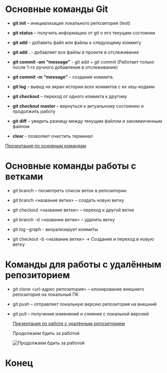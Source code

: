 # Основные команды Git

 - **git init** – инициализация локального репозитория (test)

 - **git status** – получить информацию от git о его текущем состоянии

 - **git add** – добавить файл или файлы к следующему коммиту

 - **git add .** - добавляет все файлы в проекте в отслеживание

 - **git commit -am “message”** - git add + git commit (Работает только после 1-го ручного добавления в отслеживание)

 - **git commit -m “message”** – создание коммита.

 - **git log** – вывод на экран истории всех коммитов с их хеш-кодами

 - **git checkout** – переход от одного коммита к другому

 - **git checkout master** – вернуться к актуальному состоянию и продолжить работу

  - **git diff** – увидеть разницу между текущим файлом и закоммиченным файлом

   - **clear** - позволяет очистить терминал

   [Презентация по основным командам](https://docs.google.com/presentation/d/1ATx0NxgtYIjEPACrsB0G386NDlUUMYfGx-ubN-qKeMM/edit#slide=id.p11)

# Основные команды работы с ветками

 + git branch – посмотреть список веток в репозитории

 + git branch <название ветки> – создать новую ветку

 + git checkout <название ветки> – переход к другой ветке

 + git branch -d <название ветки> – удалить ветку

 + git log –graph - визуализирует коммиты

 + git checkout -b <название ветки> -> Создание и переход в новую ветку

# Команды для работы с удалённым репозиторием

 + git clone <url-адрес репозитория> – клонирование внешнего репозитория на  локальный ПК

 + git push – отправляет локальную версию репозитория на внешний

 + git pull – получение изменений и слияние с локальной версией

   [Презентация по работе с удалённым репозиторием](https://docs.google.com/presentation/d/1n1q5j_sZZ6jKfcfN7ss5H_3YBsjUo-VHuRiB9MjhiV4/edit#slide=id.g120566e8b2d_0_70)

    Продолжаем бдить за работой

   ![Продолжаем бдить за работой](https://media.tenor.com/k0cPQlr82ycAAAAC/sauron-lotr.gif)

# **Конец**
